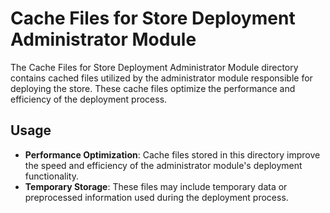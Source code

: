 # Cache Files for Store Deployment Administrator Module

The Cache Files for Store Deployment Administrator Module directory contains cached files utilized by the administrator module responsible for deploying the store. These cache files optimize the performance and efficiency of the deployment process.

## Usage

- **Performance Optimization**: Cache files stored in this directory improve the speed and efficiency of the administrator module's deployment functionality.
- **Temporary Storage**: These files may include temporary data or preprocessed information used during the deployment process.
